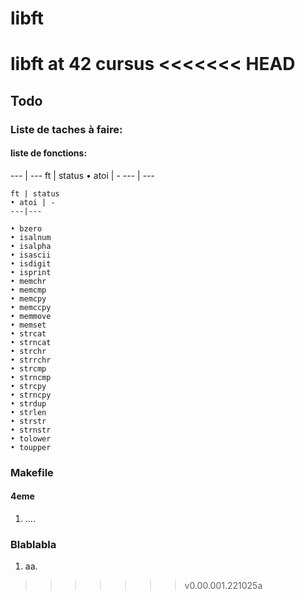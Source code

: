 # libft
libft at 42 cursus
<<<<<<< HEAD
=======

## Todo

### Liste de taches à faire:
#### liste de fonctions:

  --- | ---
  ft  | status
  • atoi | -
  --- | --- 

    ft | status
    • atoi | -
    ---|---

    • bzero
    • isalnum    
    • isalpha
    • isascii
    • isdigit
    • isprint
    • memchr
    • memcmp
    • memcpy
    • memccpy
    • memmove
    • memset
    • strcat
    • strncat
    • strchr
    • strrchr
    • strcmp
    • strncmp
    • strcpy
    • strncpy
    • strdup
    • strlen
    • strstr
    • strnstr
    • tolower
    • toupper
    
### Makefile

#### 4eme
  1. ....
 
### Blablabla
  1. aa.
>>>>>>> v0.00.001.221025a
